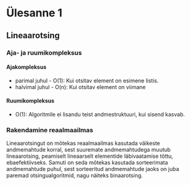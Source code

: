 # Ülesanne 1 

## Lineaarotsing

### Aja- ja ruumikompleksus

#### Ajakompleksus

- parimal juhul - O(1): Kui otsitav element on esimene listis.
- halvimal juhul - O(n): Kui otsitav element on viimane

#### Ruumikompleksus

- O(1): Algoritmile ei lisandu teist andmestruktuuri, kui sisend kasvab.

### Rakendamine reaalmaailmas

Lineaarotsingut on mõtekas reaalmaailmas kasutada väikeste andmemahtude korral, 
sest suuremate andmemahtudega muutub lineaarotsing, peamiselt lineaarselt elementide läbivaatamise tõttu, ebaefektiivseks. Samuti on seda mõtekas kasutada sorteerimata andmemahtude puhul, sest sorteeritud andmemahtude jaoks on juba paremad otsingualgoritmid, nagu näiteks binaarotsing.


